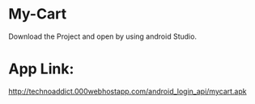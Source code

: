 # My-Cart
Download the Project and open by using android Studio.

# App Link:
http://technoaddict.000webhostapp.com/android_login_api/mycart.apk

